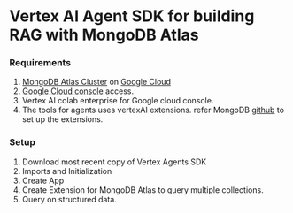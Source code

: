 # Vertex AI Agent SDK for building RAG with MongoDB Atlas

### Requirements

1. [MongoDB Atlas Cluster](https://www.mongodb.com/docs/guides/atlas/cluster/) on [Google Cloud](https://www.mongodb.com/docs/atlas/reference/google-gcp/)
2. [Google Cloud console](https://console.cloud.google.com/welcome/new) access.
3. Vertex AI colab enterprise for Google cloud console.
4. The tools for agents uses vertexAI extensions. refer MongoDB [github](https://github.com/mongodb-partners/MongoDB-VertexAI-extensions) to set up the extensions. 


### Setup
1. Download most recent copy of Vertex Agents SDK
2. Imports and Initialization
3. Create App
4. Create Extension for MongoDB Atlas to query multiple collections.
5. Query on structured data.

